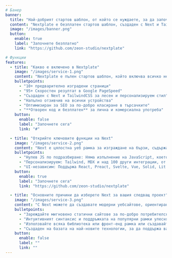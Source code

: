 ```yaml
---
# Банер
banner:
  title: "Най-добрият стартов шаблон, от който се нуждаете, за да започнете следващия си проект"
  content: "Nextplate е безплатен стартов шаблон, създаден с Next и TailwindCSS, предоставящ всичко необходимо за започване на вашия проект с Next и спестяване на ценно време."
  image: "/images/banner.png"
  button:
    enable: true
    label: "Започнете безплатно"
    link: "https://github.com/zeon-studio/nextplate"

# Функции
features:
  - title: "Какво е включено в Nextplate"
    image: "/images/service-1.png"
    content: "Nextplate е пълен стартов шаблон, който включва всичко необходимо за започване на вашия проект с Next. Какво е включено в Nextplate"
    bulletpoints:
      - "10+ предварително изградени страници"
      - "95+ Скоростен резултат в Google PageSpeed"
      - "Създаден с Next и TailwindCSS за лесен и персонализируем стил"
      - "Напълно отзивчив на всички устройства"
      - "Оптимизиран за SEO за по-добро класиране в търсачките"
      - "**Отворен код и безплатен** за лична и комерсиална употреба"
    button:
      enable: false
      label: "Започнете сега"
      link: "#"

  - title: "Открийте ключовите функции на Next"
    image: "/images/service-2.png"
    content: "Next е цялостна уеб рамка за изграждане на бързи, съдържателно ориентирани уебсайтове. Той предлага редица вълнуващи функции за разработчици и създатели на уебсайтове. Някои от ключовите функции са:"
    bulletpoints:
      - "Нулев JS по подразбиране: Няма изпълнение на JavaScript, което да ви забавя."
      - "Персонализируем: Tailwind, MDX и над 100 други интеграции, от които да избирате."
      - "UI-независим: Поддържа React, Preact, Svelte, Vue, Solid, Lit и други."
    button:
      enable: true
      label: "Започнете сега"
      link: "https://github.com/zeon-studio/nextplate"

  - title: "Основните причини да изберете Next за вашия следващ проект"
    image: "/images/service-3.png"
    content: "С Next можете да създавате модерни уебсайтове, ориентирани към съдържанието, без да жертвате производителността или удобството на употреба."
    bulletpoints:
      - "Зареждайте мигновено статични сайтове за по-добро потребителско изживяване и SEO."
      - "Интуитивният синтаксис и поддръжката на популярни рамки улесняват ученето и използването на Next."
      - "Използвайте всяка библиотека или фронт-енд рамка или създавайте персонализирани компоненти за всякакъв размер проект."
      - "Създаден на базата на най-новите технологии, за да поддържа вашите проекти в крак с последните уеб стандарти."
    button:
      enable: false
      label: ""
      link: ""
---
```

